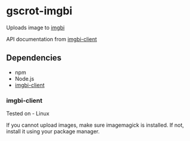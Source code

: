 # gscrot-imgbi

Uploads image to [imgbi](https://img.bi/)

API documentation from [imgbi-client](https://github.com/imgbi/imgbi-client)

## Dependencies

- npm
- Node.js
- [imgbi-client](https://github.com/imgbi/imgbi-client)

### imgbi-client

Tested on
	- Linux

If you cannot upload images, make sure imagemagick is installed. If not, install it using your package manager.